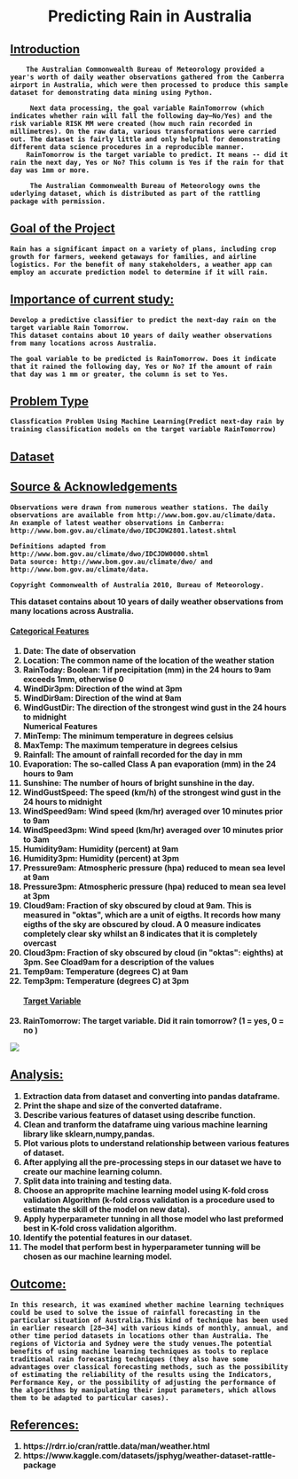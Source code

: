  
 <h1><b><center>Predicting Rain in Australia</center><b></h1>
 
 <h2><b><u>Introduction</b></u></h2>   


        The Australian Commonwealth Bureau of Meteorology provided a year's worth of daily weather observations gathered from the Canberra airport in Australia, which were then processed to produce this sample dataset for demonstrating data mining using Python.

         Next data processing, the goal variable RainTomorrow (which indicates whether rain will fall the following day—No/Yes) and the risk variable RISK MM were created (how much rain recorded in millimetres). On the raw data, various transformations were carried out. The dataset is fairly little and only helpful for demonstrating different data science procedures in a reproducible manner.
        RainTomorrow is the target variable to predict. It means -- did it rain the next day, Yes or No? This column is Yes if the rain for that day was 1mm or more.
        
         The Australian Commonwealth Bureau of Meteorology owns the uderlying dataset, which is distributed as part of the rattling package with permission.

<h2><b><u>Goal of the Project </b></u></h2> 

    Rain has a significant impact on a variety of plans, including crop growth for farmers, weekend getaways for families, and airline logistics. For the benefit of many stakeholders, a weather app can employ an accurate prediction model to determine if it will rain.
        
<h2><b><u>Importance of current study:</b></u></h2>  

    Develop a predictive classifier to predict the next-day rain on the target variable Rain Tomorrow.
    This dataset contains about 10 years of daily weather observations from many locations across Australia.

    The goal variable to be predicted is RainTomorrow. Does it indicate that it rained the following day, Yes or No? If the amount of rain that day was 1 mm or greater, the column is set to Yes.

<h2><b><u>Problem Type</b></u></h2>

    Classfication Problem Using Machine Learning(Predict next-day rain by training classification models on the target variable RainTomorrow)

<h2><b><u>Dataset</b></u></h2>

<h2><b><u>Source & Acknowledgements</b></u></h2> 

    Observations were drawn from numerous weather stations. The daily observations are available from http://www.bom.gov.au/climate/data.
    An example of latest weather observations in Canberra: http://www.bom.gov.au/climate/dwo/IDCJDW2801.latest.shtml

    Definitions adapted from http://www.bom.gov.au/climate/dwo/IDCJDW0000.shtml
    Data source: http://www.bom.gov.au/climate/dwo/ and http://www.bom.gov.au/climate/data.

    Copyright Commonwealth of Australia 2010, Bureau of Meteorology.


This dataset contains about 10 years of daily weather observations from many locations across Australia.

<h4><b><u>Categorical Features</h4></b></u>
<ol type="1">
<li>Date: The date of observation</li>
<li>Location: The common name of the location of the weather station</li>
<li>RainToday: Boolean: 1 if precipitation (mm) in the 24 hours to 9am </li>exceeds 1mm, otherwise 0</li>
<li>WindDir3pm: Direction of the wind at 3pm</li>
<li>WindDir9am: Direction of the wind at 9am</li>
<li>WindGustDir: The direction of the strongest wind gust in the 24 hours to midnight</li>
Numerical Features

<li>MinTemp: The minimum temperature in degrees celsius</li>
<li>MaxTemp: The maximum temperature in degrees celsius</li>
<li>Rainfall: The amount of rainfall recorded for the day in mm</li>
<li>Evaporation: The so-called Class A pan evaporation (mm) in the 24 hours to 9am</li>
<li>Sunshine: The number of hours of bright sunshine in the day.</li>
<li>WindGustSpeed: The speed (km/h) of the strongest wind gust in the 24 hours to midnight</li>
<li>WindSpeed9am: Wind speed (km/hr) averaged over 10 minutes prior to 9am
<li>WindSpeed3pm: Wind speed (km/hr) averaged over 10 minutes prior to 3am
<li>Humidity9am: Humidity (percent) at 9am
<li>Humidity3pm: Humidity (percent) at 3pm
<li>Pressure9am: Atmospheric pressure (hpa) reduced to mean sea level at 9am</li>
<li>Pressure3pm: Atmospheric pressure (hpa) reduced to mean sea level at 3pm</li>
<li>Cloud9am: Fraction of sky obscured by cloud at 9am. This is measured in "oktas", which are a unit of eigths. It records how many eigths of the sky are obscured by cloud. A 0 measure indicates completely clear sky whilst an 8 indicates that it is completely overcast</li>
<li>Cloud3pm: Fraction of sky obscured by cloud (in "oktas": eighths) at 3pm. See Cload9am for a description of the values</li>
<li>Temp9am: Temperature (degrees C) at 9am</li>
<li>Temp3pm: Temperature (degrees C) at 3pm</li>


<h4><b><u>Target Variable</b></u></h4>

<li>RainTomorrow: The target variable. Did it rain tomorrow? (1 = yes, 0 = no )
</ol>
<img src='https://www.kaggleusercontent.com/kf/13811525/eyJhbGciOiJkaXIiLCJlbmMiOiJBMTI4Q0JDLUhTMjU2In0..LARjoeuYKV1CSSYjZm4Dvg.5l_VzPWYTajeta8i0VxkcdsbJj4N5ekXiCL0uYiI6wcKuoWkccjYNEa7ePE8tLOKoRm0TaqoydX3a4wd0_erAVJoIThPh5XJKUMhBBNsGJKdGHs5n9Fgp8pIvXr0PwwsHRKoAT-JavzdxxnFqiJY8ILW_OfJfiqZQmieCLgLKwaSJ3LFFHBAFlYcdQ938GOaWtQOxWBdyACvtfmZ4Uiv-DZ6HswDQpGCRMBaG6Vi1QaNn2lMk9KoKVQ18ELOAyCCOm5HOJ2lqQ4qeQ8Ps4sxLN3sYxZZbyD8wOYPMzKfZZN5UypChGlRjYpulvMPF9vxEdq5y2cr1RqtwwT571WPjft0h9HQBC66NokULn_jR1aDlGpuY0QTEi9m8ZvuE4GI3Er2fVvpWdYSv9XuvgHge6XbG4UMJcSTndwCAI3cGszyqsAJ3t8wwD2EeQoyKRTh_1ohOIBIv2kZ0_bJad9Qnx40o6uXV7nA2lG4Cq8p3Lj9INK0_S0-DCgfvyaUgEobgUapR_QqHTnjty60LjcXj4M65M1YHQqdb15Mjh6qpWj9DikA7r-08tDkwqzChscd2h8slEpTByl0uIX8LqX0pOT1E8Tb4uvIXBWPo954wZw52guMnzA59jgwJToSFr-Vcrg8LEMtsJsnaiElXgav9BQsb3FpXw011cVecAeTWclO4c7UNf76Yts2u3eoj9ld.8X-FRDk05IWtjtXJikNdcg/__results___files/__results___15_0.png'></img>

<h2><b><u>Analysis:</b></u></h2>
<ol type="1">
  <li>Extraction data from dataset and converting into pandas dataframe.</li>
  <li>Print the shape and size of the converted dataframe.</li>
  <li>Describe various features of dataset using describe function.</li>
  <li>Clean and tranform the dataframe uing various machine learning library like sklearn,numpy,pandas.</li>
  <li>Plot various plots to understand relationship between various features of dataset.</li>
  <li>After applying all the pre-processing steps in our dataset we have to create our machine learning column.</li>
  <li>Split data into training and testing data.</li>
  <li>Choose an approprite machine learning model using K-fold cross validation Algorithm (k-fold cross validation is a procedure used to estimate the skill of the model on new data).</li>
  <li>Apply hyperparameter tunning in all those model who last preformed best in K-fold cross validation algorithm.</li>
  <li>Identify the potential features in our dataset.</li>
  <li>The model that perform best in hyperparameter tunning will be chosen as our machine learning model.</li>
</ol>

<h2><b><u>Outcome:</b></u></h2>
 
    In this research, it was examined whether machine learning techniques could be used to solve the issue of rainfall forecasting in the particular situation of Australia.This kind of technique has been used in earlier research [28–34] with various kinds of monthly, annual, and other time period datasets in locations other than Australia. The regions of Victoria and Sydney were the study venues.The potential benefits of using machine learning techniques as tools to replace traditional rain forecasting techniques (they also have some advantages over classical forecasting methods, such as the possibility of estimating the reliability of the results using the Indicators, Performance Key, or the possibility of adjusting the performance of the algorithms by manipulating their input parameters, which allows them to be adapted to particular cases).



<h2><b><u>References:</b></u></h2> 
<ol type="1">
<li>https://rdrr.io/cran/rattle.data/man/weather.html</li>
<li>https://www.kaggle.com/datasets/jsphyg/weather-dataset-rattle-package</li>



</ol>













 